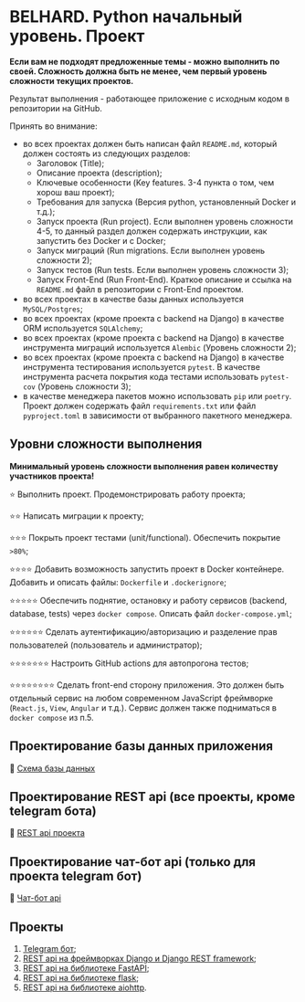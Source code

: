 # BELHARD. Python начальный уровень. Проект

**Если вам не подходят предложенные темы - можно выполнить по своей. Сложность
должна быть не менее, чем первый уровень сложности текущих проектов.**

Результат выполнения - работающее приложение с исходным кодом в репозитории
на GitHub.

Принять во внимание:
- во всех проектах должен быть написан файл `README.md`, который должен состоять из
 следующих разделов:
  - Заголовок (Title);
  - Описание проекта (description);
  - Ключевые особенности (Key features. 3-4 пункта о том, чем хорош ваш проект);
  - Требования для запуска (Версия python, установленный Docker и т.д.);
  - Запуск проекта (Run project). Если выполнен уровень сложности 4-5, то данный
   раздел должен содержать инструкции, как запустить без Docker и c Docker;
  - Запуск миграций (Run migrations. Если выполнен уровень сложности 2);
  - Запуск тестов (Run tests. Если выполнен уровень сложности 3);
  - Запуск Front-End (Run Front-End). Краткое описание и ссылка на `README.md` файл
  в репозитории с Front-End проектом.
- во всех проектах в качестве базы данных используется `MySQL/Postgres`;
- во всех проектах (кроме проекта с backend на Django) в качестве ORM используется
 `SQLAlchemy`;
- во всех проектах (кроме проекта с backend на Django) в качестве инструмента миграций
 используется `Alembic` (Уровень сложности 2);
- во всех проектах (кроме проекта с backend на Django) в качестве инструмента
 тестирования используется `pytest`. В качестве инструмента расчета покрытия
 кода тестами использовать `pytest-cov` (Уровень сложности 3);
- в качестве менеджера пакетов можно использовать `pip` или `poetry`. Проект должен
 содержать файл `requirements.txt` или файл `pyproject.toml` в зависимости от
 выбранного пакетного менеджера.

## Уровни сложности выполнения

**Минимальный уровень сложности выполнения равен количеству участников проекта!**

:star: Выполнить проект. Продемонстрировать работу проекта;

:star::star: Написать миграции к проекту;

:star::star::star: Покрыть проект тестами (unit/functional). Обеспечить покрытие `>80%`;

:star::star::star::star: Добавить возможность запустить проект в Docker контейнере.
 Добавить и описать файлы: `Dockerfile` и `.dockerignore`;

:star::star::star::star::star: Обеспечить поднятие, остановку и работу сервисов
 (backend, database, tests) через `docker compose`. Описать файл `docker-compose.yml`;

:star::star::star::star::star::star: Сделать аутентификацию/авторизацию
 и разделение прав пользователей (пользователь и администратор);

:star::star::star::star::star::star::star: Настроить GitHub actions для автопрогона
 тестов;

:star::star::star::star::star::star::star::star: Сделать front-end сторону приложения. Это должен
 быть отдельный сервис на любом современном JavaScript фреймворке (`React.js`, `View`,
 `Angular` и т.д.). Сервис должен также подниматься в `docker compose` из п.5.

## Проектирование базы данных приложения

:link: [Схема базы данных](database/README.md)

## Проектирование REST api (все проекты, кроме telegram бота)

:link: [REST api проекта](rest_api/README.md)

## Проектирование чат-бот api (только для проекта telegram бот)

:link: [Чат-бот api](chat_bot_api/README.md)

## Проекты

1. [Telegram бот](telegram_bot/README.md);
2. [REST api на фреймворках Django и Django REST framework](django_project/README.md);
3. [REST api на библиотеке FastAPI](fastapi_project/README.md);
4. [REST api на библиотеке flask](flask_project/README.md);
5. [REST api на библиотеке aiohttp](aiohttp_project/README.md).
